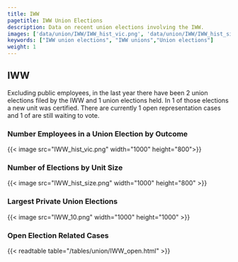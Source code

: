 ```yaml
---
title: IWW
pagetitle: IWW Union Elections
description: Data on recent union elections involving the IWW.
images: ['data/union/IWW/IWW_hist_vic.png', 'data/union/IWW/IWW_hist_size.png', 'data/union/IWW/IWW_10.png']
keywords: ["IWW union elections", "IWW unions","Union elections"]
weight: 1
---
```

##  IWW

Excluding public employees, in the last year there have been 2 union elections filed by the IWW and 1 union elections held. In 1 of those elections a new unit was certified. There are currently 1 open representation cases and 1 of are still waiting to vote.

### Number Employees in a Union Election by Outcome
{{< image src="IWW_hist_vic.png" width="1000" height="800">}}

### Number of Elections by Unit Size
{{< image src="IWW_hist_size.png" width="1000" height="800" >}}

### Largest Private Union Elections
{{< image src="IWW_10.png" width="1000" height="1000"  >}}

### Open Election Related Cases
{{< readtable table="/tables/union/IWW_open.html" >}}

